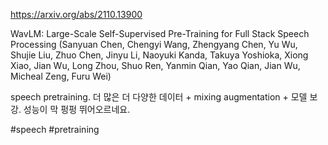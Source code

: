 https://arxiv.org/abs/2110.13900

WavLM: Large-Scale Self-Supervised Pre-Training for Full Stack Speech Processing (Sanyuan Chen, Chengyi Wang, Zhengyang Chen, Yu Wu, Shujie Liu, Zhuo Chen, Jinyu Li, Naoyuki Kanda, Takuya Yoshioka, Xiong Xiao, Jian Wu, Long Zhou, Shuo Ren, Yanmin Qian, Yao Qian, Jian Wu, Micheal Zeng, Furu Wei)

speech pretraining. 더 많은 더 다양한 데이터 + mixing augmentation + 모델 보강. 성능이 막 펑펑 뛰어오르네요.

#speech #pretraining 